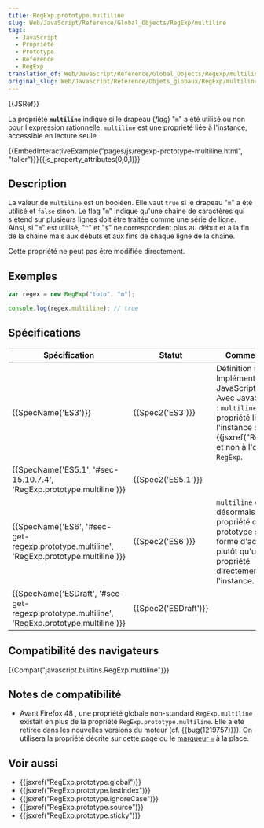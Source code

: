 ```yaml
---
title: RegExp.prototype.multiline
slug: Web/JavaScript/Reference/Global_Objects/RegExp/multiline
tags:
  - JavaScript
  - Propriété
  - Prototype
  - Reference
  - RegExp
translation_of: Web/JavaScript/Reference/Global_Objects/RegExp/multiline
original_slug: Web/JavaScript/Reference/Objets_globaux/RegExp/multiline
---
```

{{JSRef}}

La propriété **`multiline`** indique si le drapeau (_flag_) "`m`" a été utilisé ou non pour l'expression rationnelle. `multiline` est une propriété liée à l'instance, accessible en lecture seule.

{{EmbedInteractiveExample("pages/js/regexp-prototype-multiline.html", "taller")}}{{js_property_attributes(0,0,1)}}

## Description

La valeur de `multiline` est un booléen. Elle vaut `true` si le drapeau "`m`" a été utilisé et `false` sinon. Le flag "`m`" indique qu'une chaine de caractères qui s'étend sur plusieurs lignes doit être traitée comme une série de ligne. Ainsi, si "`m`" est utilisé, "`^`" et "`$`" ne correspondent plus au début et à la fin de la chaîne mais aux débuts et aux fins de chaque ligne de la chaîne.

Cette propriété ne peut pas être modifiée directement.

## Exemples

```js
var regex = new RegExp("toto", "m");

console.log(regex.multiline); // true
```

## Spécifications

| Spécification                                                                                                                | Statut                       | Commentaires                                                                                                                                                                           |
| ---------------------------------------------------------------------------------------------------------------------------- | ---------------------------- | -------------------------------------------------------------------------------------------------------------------------------------------------------------------------------------- |
| {{SpecName('ES3')}}                                                                                                     | {{Spec2('ES3')}}         | Définition initiale. Implémentée avec JavaScript 1.2. Avec JavaScript 1.5 : `multiline` est une propriété liée à l'instance de {{jsxref("RegExp")}} et non à l'objet `RegExp`. |
| {{SpecName('ES5.1', '#sec-15.10.7.4', 'RegExp.prototype.multiline')}}                                 | {{Spec2('ES5.1')}}     |                                                                                                                                                                                        |
| {{SpecName('ES6', '#sec-get-regexp.prototype.multiline', 'RegExp.prototype.multiline')}}         | {{Spec2('ES6')}}         | `multiline` est désormais un propriété du prototype sous forme d'accesseur plutôt qu'une propriété directement liée à l'instance.                                                      |
| {{SpecName('ESDraft', '#sec-get-regexp.prototype.multiline', 'RegExp.prototype.multiline')}} | {{Spec2('ESDraft')}} |                                                                                                                                                                                        |

## Compatibilité des navigateurs

{{Compat("javascript.builtins.RegExp.multiline")}}

## Notes de compatibilité

- Avant Firefox 48 , une propriété globale non-standard `RegExp.multiline` existait en plus de la propriété `RegExp.prototype.multiline`. Elle a été retirée dans les nouvelles versions du moteur (cf. {{bug(1219757)}}). On utilisera la propriété décrite sur cette page ou le [marqueur `m`](</fr/docs/Web/JavaScript/Guide/Expressions_régulières#Effectuer_des_recherches_avancées_en_utilisant_les_drapeaux_(flags)>) à la place.

## Voir aussi

- {{jsxref("RegExp.prototype.global")}}
- {{jsxref("RegExp.prototype.lastIndex")}}
- {{jsxref("RegExp.prototype.ignoreCase")}}
- {{jsxref("RegExp.prototype.source")}}
- {{jsxref("RegExp.prototype.sticky")}}

